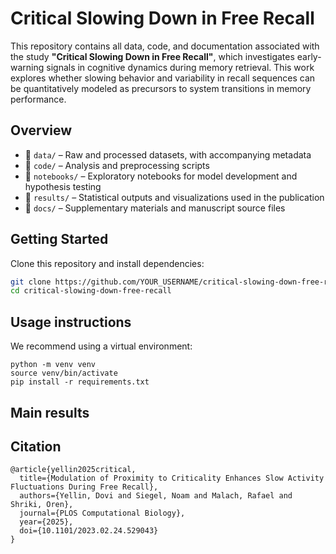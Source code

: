 # Critical Slowing Down in Free Recall

This repository contains all data, code, and documentation associated with the study **"Critical Slowing Down in Free Recall"**, which investigates early-warning signals in cognitive dynamics during memory retrieval. This work explores whether slowing behavior and variability in recall sequences can be quantitatively modeled as precursors to system transitions in memory performance.

## Overview

- 📁 `data/` – Raw and processed datasets, with accompanying metadata
- 📁 `code/` – Analysis and preprocessing scripts
- 📁 `notebooks/` – Exploratory notebooks for model development and hypothesis testing
- 📁 `results/` – Statistical outputs and visualizations used in the publication
- 📁 `docs/` – Supplementary materials and manuscript source files

## Getting Started

Clone this repository and install dependencies:

```bash
git clone https://github.com/YOUR_USERNAME/critical-slowing-down-free-recall.git
cd critical-slowing-down-free-recall
```

## Usage instructions

We recommend using a virtual environment:
```
python -m venv venv
source venv/bin/activate
pip install -r requirements.txt
```

## Main results


## Citation
```
@article{yellin2025critical,
  title={Modulation of Proximity to Criticality Enhances Slow Activity Fluctuations During Free Recall},
  authors={Yellin, Dovi and Siegel, Noam and Malach, Rafael and Shriki, Oren},
  journal={PLOS Computational Biology},
  year={2025},
  doi={10.1101/2023.02.24.529043}
}
```